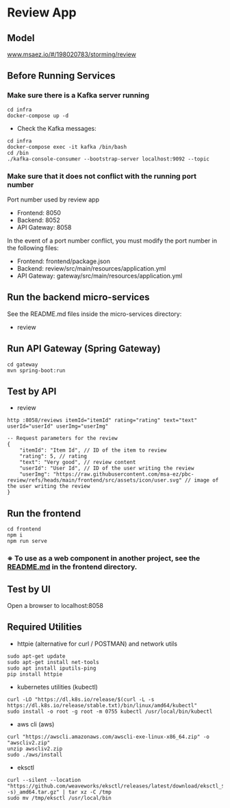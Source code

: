 # Review App

## Model
www.msaez.io/#/198020783/storming/review

## Before Running Services
### Make sure there is a Kafka server running
```
cd infra
docker-compose up -d
```
- Check the Kafka messages:
```
cd infra
docker-compose exec -it kafka /bin/bash
cd /bin
./kafka-console-consumer --bootstrap-server localhost:9092 --topic
```
### Make sure that it does not conflict with the running port number
Port number used by review app
- Frontend: 8050
- Backend: 8052
- API Gateway: 8058

In the event of a port number conflict, you must modify the port number in the following files:
- Frontend: frontend/package.json
- Backend: review/src/main/resources/application.yml
- API Gateway: gateway/src/main/resources/application.yml


## Run the backend micro-services
See the README.md files inside the micro-services directory:
- review
  

## Run API Gateway (Spring Gateway)
```
cd gateway
mvn spring-boot:run
```


## Test by API
- review
```
http :8058/reviews itemId="itemId" rating="rating" text="text" userId="userId" userImg="userImg"

-- Request parameters for the review
{
    "itemId": "Item Id", // ID of the item to review
    "rating": 5, // rating
    "text": "Very good", // review content
    "userId": "User Id", // ID of the user writing the review
    "userImg": "https://raw.githubusercontent.com/msa-ez/pbc-review/refs/heads/main/frontend/src/assets/icon/user.svg" // image of the user writing the review
}
```


## Run the frontend
```
cd frontend
npm i
npm run serve
```
### ※ To use as a web component in another project, see the [**README.md**](https://github.com/msa-ez/pbc-review/blob/main/frontend/README.md) in the frontend directory.


## Test by UI
Open a browser to localhost:8058


## Required Utilities

- httpie (alternative for curl / POSTMAN) and network utils
```
sudo apt-get update
sudo apt-get install net-tools
sudo apt install iputils-ping
pip install httpie
```

- kubernetes utilities (kubectl)
```
curl -LO "https://dl.k8s.io/release/$(curl -L -s https://dl.k8s.io/release/stable.txt)/bin/linux/amd64/kubectl"
sudo install -o root -g root -m 0755 kubectl /usr/local/bin/kubectl
```

- aws cli (aws)
```
curl "https://awscli.amazonaws.com/awscli-exe-linux-x86_64.zip" -o "awscliv2.zip"
unzip awscliv2.zip
sudo ./aws/install
```

- eksctl 
```
curl --silent --location "https://github.com/weaveworks/eksctl/releases/latest/download/eksctl_$(uname -s)_amd64.tar.gz" | tar xz -C /tmp
sudo mv /tmp/eksctl /usr/local/bin
```
